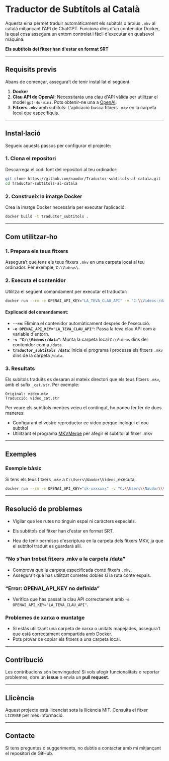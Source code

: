 # Traductor de Subtítols al Català

Aquesta eina permet traduir automàticament els subítols d'arxius `.mkv` al català mitjançant l'API de ChatGPT. Funciona dins d'un contenidor Docker, la qual cosa assegura un entorn controlat i fàcil d'executar en qualsevol màquina.

**Els subtítols del fitxer han d'estar en format SRT**

---

## **Requisits previs**

Abans de començar, assegura’t de tenir instal·lat el següent:

1. **Docker**
2. **Clau API de OpenAI**: Necessitaràs una clau d'API vàlida per utilitzar el model `gpt-4o-mini`. Pots obtenir-ne una a [OpenAI](https://platform.openai.com/).
3. **Fitxers `.mkv`** amb subítols: L'aplicació busca fitxers `.mkv` en la carpeta local que especifiquis.

---

## **Instal·lació**

Segueix aquests passos per configurar el projecte:

### 1. **Clona el repositori**

Descarrega el codi font del repositori al teu ordinador:

```bash
git clone https://github.com/naudor/Traductor-subtitols-al-catala.git
cd Traductor-subtitols-al-catala
```

### 2. **Construeix la imatge Docker**

Crea la imatge Docker necessària per executar l’aplicació:

```bash
docker build -t traductor_subtitols .
```

---

## **Com utilitzar-ho**

### 1. **Prepara els teus fitxers**

Assegura’t que tens els teus fitxers `.mkv` en una carpeta local al teu ordinador. Per exemple, `C:\Videos\`.

### 2. **Executa el contenidor**

Utilitza el següent comandament per executar el traductor:

```bash
docker run --rm -e OPENAI_API_KEY="LA_TEVA_CLAU_API" -v "C:\\Videos:/data" traductor_subtitols /data
```

#### Explicació del comandament:
- **`--rm`**: Elimina el contenidor automàticament després de l'execució.
- **`-e OPENAI_API_KEY="LA_TEVA_CLAU_API"`**: Passa la teva clau API com a variable d'entorn.
- **`-v "C:\\Videos:/data"`**: Munta la carpeta local `C:\Videos` dins del contenidor com a `/data`.
- **`traductor_subtitols /data`**: Inicia el programa i processa els fitxers `.mkv` dins de la carpeta `/data`.

### 3. **Resultats**

Els subítols traduïts es desaran al mateix directori que els teus fitxers `.mkv`, amb el sufix `_cat.str`. Per exemple:

```
Original: video.mkv
Traducció: video_cat.str
```

Per veure els subtítols mentres veieu el contingut, ho podeu fer fer de dues maneres:
- Configurant el vostre reproductor ee video perque inclogui el nou subtítol 
- Utilitzant el programa [MKVMerge](https://mkvtoolnix.download/downloads.html) per afegir el subtítol al fitxer .mkv
---

## **Exemples**

### Exemple bàsic
Si tens els teus fitxers `.mkv` a `C:\Users\Naudor\Videos`, executa:

```bash
docker run --rm -e OPENAI_API_KEY="sk-xxxxxxx" -v "C:\\Users\\Naudor\\Videos:/data" traductor_subtitols /data
```

---

## **Resolució de problemes**

- Vigilar que les rutes no tinguin espai ni caràcters especials.

- Els subtítols del fitxer han d'estar en format SRT.

- Heu de tenir permisos d'escriptura en la carpeta dels fitxers MKV, ja que el subtítol traduït es guardarà allí.

### “No s'han trobat fitxers .mkv a la carpeta /data”
- Comprova que la carpeta especificada conté fitxers `.mkv`.
- Assegura’t que has utilitzat cometes dobles si la ruta conté espais.

### “Error: OPENAI_API_KEY no definida”
- Verifica que has passat la clau API correctament amb `-e OPENAI_API_KEY="LA_TEVA_CLAU_API"`.

### Problemes de xarxa o muntatge
- Si estàs utilitzant una carpeta de xarxa o unitats mapejades, assegura’t que està correctament compartida amb Docker.
- Pots provar de copiar els fitxers a una carpeta local.

---

## **Contribució**

Les contribucions són benvingudes! Si vols afegir funcionalitats o reportar problemes, obre un **issue** o envia un **pull request**.

---

## **Llicència**

Aquest projecte està llicenciat sota la llicència MIT. Consulta el fitxer `LICENSE` per més informació.

---

## **Contacte**

Si tens preguntes o suggeriments, no dubtis a contactar amb mi mitjançant el repositori de GitHub.

